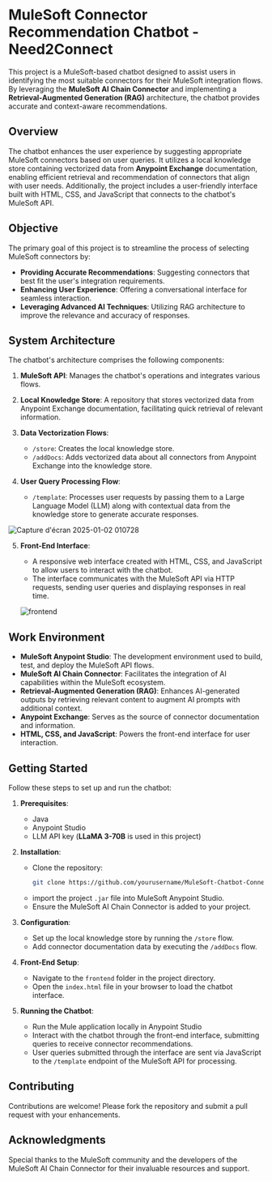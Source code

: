 # MuleSoft Connector Recommendation Chatbot - Need2Connect

This project is a MuleSoft-based chatbot designed to assist users in identifying the most suitable connectors for their MuleSoft integration flows. By leveraging the **MuleSoft AI Chain Connector** and implementing a **Retrieval-Augmented Generation (RAG)** architecture, the chatbot provides accurate and context-aware recommendations.

## Overview

The chatbot enhances the user experience by suggesting appropriate MuleSoft connectors based on user queries. It utilizes a local knowledge store containing vectorized data from **Anypoint Exchange** documentation, enabling efficient retrieval and recommendation of connectors that align with user needs. Additionally, the project includes a user-friendly interface built with HTML, CSS, and JavaScript that connects to the chatbot's MuleSoft API.

## Objective

The primary goal of this project is to streamline the process of selecting MuleSoft connectors by:
- **Providing Accurate Recommendations**: Suggesting connectors that best fit the user's integration requirements.
- **Enhancing User Experience**: Offering a conversational interface for seamless interaction.
- **Leveraging Advanced AI Techniques**: Utilizing RAG architecture to improve the relevance and accuracy of responses.

## System Architecture

The chatbot's architecture comprises the following components:

1. **MuleSoft API**: Manages the chatbot's operations and integrates various flows.

2. **Local Knowledge Store**: A repository that stores vectorized data from Anypoint Exchange documentation, facilitating quick retrieval of relevant information.

3. **Data Vectorization Flows**:
   - `/store`: Creates the local knowledge store.
   - `/addDocs`: Adds vectorized data about all connectors from Anypoint Exchange into the knowledge store.

4. **User Query Processing Flow**:
   - `/template`: Processes user requests by passing them to a Large Language Model (LLM) along with contextual data from the knowledge store to generate accurate responses.
  
![Capture d'écran 2025-01-02 010728](https://github.com/user-attachments/assets/255ba6ff-ce07-4481-8645-91b0c971d524)

5. **Front-End Interface**:

   - A responsive web interface created with HTML, CSS, and JavaScript to allow users to interact with the chatbot.
   - The interface communicates with the MuleSoft API via HTTP requests, sending user queries and displaying responses in real time.
  
   ![frontend](https://github.com/user-attachments/assets/ddbead55-cab3-4819-89ee-d1487209a033)

## Work Environment

- **MuleSoft Anypoint Studio**: The development environment used to build, test, and deploy the MuleSoft API flows.
- **MuleSoft AI Chain Connector**: Facilitates the integration of AI capabilities within the MuleSoft ecosystem.
- **Retrieval-Augmented Generation (RAG)**: Enhances AI-generated outputs by retrieving relevant content to augment AI prompts with additional context.
- **Anypoint Exchange**: Serves as the source of connector documentation and information.
- **HTML, CSS, and JavaScript**: Powers the front-end interface for user interaction.


## Getting Started

Follow these steps to set up and run the chatbot:

1. **Prerequisites**:
   - Java
   - Anypoint Studio
   - LLM API key (**LLaMA 3-70B** is used in this project)

2. **Installation**:
   - Clone the repository:
     ```bash
     git clone https://github.com/yourusername/MuleSoft-Chatbot-Connector-Recommender.git
     ```
   - import the project `.jar` file into MuleSoft Anypoint Studio.
   - Ensure the MuleSoft AI Chain Connector is added to your project.

3. **Configuration**:
   - Set up the local knowledge store by running the `/store` flow.
   - Add connector documentation data by executing the `/addDocs` flow.

4. **Front-End Setup**:
   - Navigate to the `frontend` folder in the project directory.
   - Open the `index.html` file in your browser to load the chatbot interface.

5. **Running the Chatbot**:
   - Run the Mule application locally in Anypoint Studio
   - Interact with the chatbot through the front-end interface, submitting queries to receive connector recommendations.
   - User queries submitted through the interface are sent via JavaScript to the `/template` endpoint of the MuleSoft API for processing.

## Contributing

Contributions are welcome! Please fork the repository and submit a pull request with your enhancements.


## Acknowledgments

Special thanks to the MuleSoft community and the developers of the MuleSoft AI Chain Connector for their invaluable resources and support.
